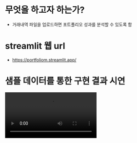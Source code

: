 # 무엇을 하고자 하는가?
- 거래내역 파일을 업로드하면 포트폴리오 성과를 분석할 수 있도록 함

# streamlit 웹 url
- https://portfoliom.streamlit.app/

# 샘플 데이터를 통한 구현 결과 시연
![[Streamlit Demo](streamlit-portfolioM_demo.mp4)](https://github.com/stat17-hb/portfolioM_dev/blob/main/streamlit-portfolioM_demo.mp4)
